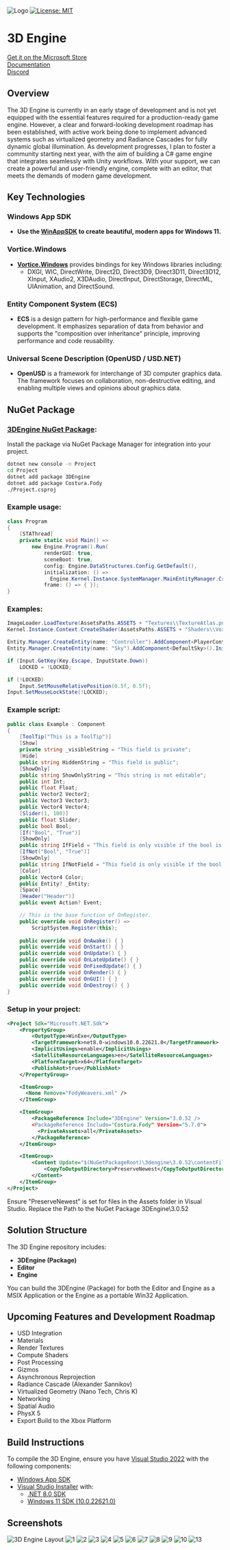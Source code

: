 ![Logo](https://raw.githubusercontent.com/CanTalat-Yakan/3DEngine/main/images/3DEngine_Logo_BG.png)
[![License: MIT](https://img.shields.io/badge/License-MIT-green.svg)](https://github.com/CanTalat-Yakan/3DEngine/blob/main/LICENSE) 

# 3D Engine

[Get it on the Microsoft Store](https://www.microsoft.com/store/apps/9NFSX6JPV0PS)  
[Documentation](https://engine3d.gitbook.io/wiki/)  
[Discord](https://discord.gg/c3UtTVNbRb)

## Overview

The 3D Engine is currently in an early stage of development and is not yet equipped with the essential features required for a production-ready game engine. 
However, a clear and forward-looking development roadmap has been established, with active work being done to implement advanced systems such as virtualized geometry and Radiance Cascades for fully dynamic global illumination.
As development progresses, I plan to foster a community starting next year, with the aim of building a C# game engine that integrates seamlessly with Unity workflows. 
With your support, we can create a powerful and user-friendly engine, complete with an editor, that meets the demands of modern game development.

## Key Technologies

### Windows App SDK

- **Use the [WinAppSDK](https://github.com/microsoft/WindowsAppSDK) to create beautiful, modern apps for Windows 11.**
### Vortice.Windows

- **[Vortice.Windows](https://github.com/amerkoleci/Vortice.Windows)** provides bindings for key Windows libraries including:
  - DXGI, WIC, DirectWrite, Direct2D, Direct3D9, Direct3D11, Direct3D12, XInput, XAudio2, X3DAudio, DirectInput, DirectStorage, DirectML, UIAnimation, and DirectSound.
  
### Entity Component System (ECS)

- **ECS** is a design pattern for high-performance and flexible game development. It emphasizes separation of data from behavior and supports the "composition over inheritance" principle, improving performance and code reusability.

### Universal Scene Description (OpenUSD / USD.NET)

- **OpenUSD** is a framework for interchange of 3D computer graphics data. The framework focuses on collaboration, non-destructive editing, and enabling multiple views and opinions about graphics data.

## NuGet Package

### **[3DEngine NuGet Package](https://www.nuget.org/packages/3DEngine/)**: 

Install the package via NuGet Package Manager for integration into your project.

  ```bash
  dotnet new console -n Project
  cd Project
  dotnet add package 3DEngine
  dotnet add package Costura.Fody
  ./Project.csproj
  ```

  ### Example usage:

  ```csharp
  class Program
  {
      [STAThread]
      private static void Main() =>
          new Engine.Program().Run(
              renderGUI: true,
              sceneBoot: true,
              config: Engine.DataStructures.Config.GetDefault(),
              initialization: () => 
                Engine.Kernel.Instance.SystemManager.MainEntityManager.CreateEntity().AddComponent<GameManager>(),
              frame: () => { });
  }
  ```
    
  ### Examples:

  ```csharp
  ImageLoader.LoadTexture(AssetsPaths.ASSETS + "Textures\\TextureAtlas.png");
  Kernel.Instance.Context.CreateShader(AssetsPaths.ASSETS + "Shaders\\VoxelShader");

  Entity.Manager.CreateEntity(name: "Controller").AddComponent<PlayerController>().Initialize(this);
  Entity.Manager.CreateEntity(name: "Sky").AddComponent<DefaultSky>().Initialize();

  if (Input.GetKey(Key.Escape, InputState.Down))
      LOCKED = !LOCKED;

  if (!LOCKED)
      Input.SetMouseRelativePosition(0.5f, 0.5f);
  Input.SetMouseLockState(!LOCKED);
  ```

  ### Example script:

  ```csharp
  public class Example : Component
  {
      [ToolTip("This is a ToolTip")]
      [Show]
      private string _visibleString = "This field is private";
      [Hide]
      public string HiddenString = "This field is public";
      [ShowOnly]
      public string ShowOnlyString = "This string is not editable";
      public int Int;
      public float Float;
      public Vector2 Vector2;
      public Vector3 Vector3;
      public Vector4 Vector4;
      [Slider(1, 100)]
      public float Slider;
      public bool Bool;
      [If("Bool", "True")]
      [ShowOnly]
      public string IfField = "This field is only visible if the bool is true";
      [IfNot("Bool", "True")]
      [ShowOnly]
      public string IfNotField = "This field is only visible if the bool is not true";
      [Color]
      public Vector4 Color;
      public Entity? _Entity;
      [Space]
      [Header("Header")]
      public event Action? Event;
  
      // This is the base function of OnRegister.
      public override void OnRegister() =>
          ScriptSystem.Register(this);
        
      public override void OnAwake() { }
      public override void OnStart() { }
      public override void OnUpdate() { }
      public override void OnLateUpdate() { }
      public override void OnFixedUpdate() { }
      public override void OnRender() { }
      public override void OnGUI() { }
      public override void OnDestroy() { }
  }
  ```

  ### Setup in your project:

  ```xml
  <Project Sdk="Microsoft.NET.Sdk">
      <PropertyGroup>
          <OutputType>WinExe</OutputType>
          <TargetFramework>net8.0-windows10.0.22621.0</TargetFramework>
          <ImplicitUsings>enable</ImplicitUsings>
          <SatelliteResourceLanguages>en</SatelliteResourceLanguages>
          <PlatformTarget>x64</PlatformTarget>
          <PublishAot>true</PublishAot>
      </PropertyGroup>

      <ItemGroup>
        <None Remove="FodyWeavers.xml" />
      </ItemGroup>

      <ItemGroup>
          <PackageReference Include="3DEngine" Version="3.0.52 />
          <PackageReference Include="Costura.Fody" Version="5.7.0">
            <PrivateAssets>all</PrivateAssets>
          </PackageReference>
      </ItemGroup>

      <ItemGroup>
          <Content Update="$(NuGetPackageRoot)\3dengine\3.0.52\contentFiles\any\net8.0-windows10.0.22621\Assets\Resources\**\*">
              <CopyToOutputDirectory>PreserveNewest</CopyToOutputDirectory>
          </Content>
      </ItemGroup>
  </Project>
  ```

  Ensure "PreserveNewest" is set for files in the Assets folder in Visual Studio. Replace the Path to the NuGet Package 3DEngine\3.0.52

## Solution Structure

The 3D Engine repository includes:
- **3DEngine (Package)**
- **Editor**
- **Engine**

You can build the 3DEngine (Package) for both the Editor and Engine as a MSIX Application or the Engine as a portable Win32 Application.

## Upcoming Features and Development Roadmap

- USD Integration
- Materials
- Render Textures
- Compute Shaders
- Post Processing
- Gizmos
- Asynchronous Reprojection
- Radiance Cascade (Alexander Sannikov)
- Virtualized Geometry (Nano Tech, Chris K)
- Networking
- Spatial Audio
- PhysX 5
- Export Build to the Xbox Platform

## Build Instructions

To compile the 3D Engine, ensure you have [Visual Studio 2022](https://visualstudio.microsoft.com/vs) with the following components:

- [Windows App SDK](https://learn.microsoft.com/en-us/windows/apps/windows-app-sdk/downloads)
- [Visual Studio Installer](https://visualstudio.microsoft.com/vs) with:
  - [.NET 8.0 SDK](https://dotnet.microsoft.com/en-us/download/dotnet/8.0)
  - [Windows 11 SDK (10.0.22621.0)](https://developer.microsoft.com/en-us/windows/downloads/windows-sdk)

## Screenshots

![3D Engine Layout](https://raw.githubusercontent.com/CanTalat-Yakan/3DEngine/main/images/Layout.png)
![1](https://raw.githubusercontent.com/CanTalat-Yakan/3DEngine/main/images/Screenshot_1.png)
![2](https://raw.githubusercontent.com/CanTalat-Yakan/3DEngine/main/images/Screenshot_2.png)
![3](https://raw.githubusercontent.com/CanTalat-Yakan/3DEngine/main/images/Screenshot_3.png)
![4](https://raw.githubusercontent.com/CanTalat-Yakan/3DEngine/main/images/Screenshot_4.png)
![5](https://raw.githubusercontent.com/CanTalat-Yakan/3DEngine/main/images/Screenshot_5.png)
![6](https://raw.githubusercontent.com/CanTalat-Yakan/3DEngine/main/images/Screenshot_6.png)
![7](https://raw.githubusercontent.com/CanTalat-Yakan/3DEngine/main/images/Screenshot_7.png)
![8](https://raw.githubusercontent.com/CanTalat-Yakan/3DEngine/main/images/Screenshot_8.png)
![9](https://raw.githubusercontent.com/CanTalat-Yakan/3DEngine/main/images/Screenshot_9.png)
![10](https://raw.githubusercontent.com/CanTalat-Yakan/3DEngine/main/images/Screenshot_10.png)
![13](https://raw.githubusercontent.com/CanTalat-Yakan/3DEngine/main/images/Screenshot_Folder.png)

